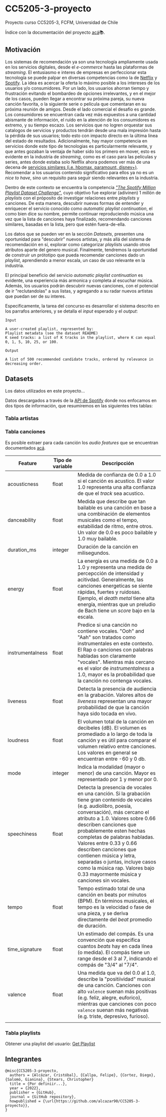 # CC5205-3-proyecto

Proyecto curso CC5205-3, FCFM, Universidad de Chile

Índice con la documentación del proyecto [acá](https://github.com/alcazar90/CC5205-3-proyecto/tree/main/doc)📚.


## Motivación

Los sistemas de recomendación ya son una tecnología ampliamente usada en los 
servicios digitales, desde el _e-commerce_ hasta las plataformas de _streaming_.
El entusiasmo e interes de empresas en perfeccionar esta tecnología se puede
palpar en diversas competencias como la de [Netflix](https://en.wikipedia.org/wiki/Netflix_Prize) y 
[Spotify](hhttps://www.aicrowd.com/challenges/spotify-million-playlist-dataset-challenge).
La idea es acercar la oferta lo máximo posible a los intereses de los usuarios
y/o consumidores. Por un lado, los usuarios ahorran tiempo y frustración evitando
el bombardeo de opciones irrelevantes, y en el mejor de los casos, pueden llegar
a encontrar su próxima pareja, su nueva canción favorita, o la siguiente serie o
película que comentaran en su próxima reunión de amigos. 
Desde el lado comercial el desafio es grande. Los consumidores se encuentran
cada vez más expuestos a una cantidad abismante de información, el ruído en la
atención de los consumidores es extremo, y su tiempo escazo. Los servicios que no
logren orquestar sus catalogos de servicios y productos tendrán desde una mala
impresión hasta la pérdida de sus usuarios; todo esto con impacto
directo en la última línea del estado de resultados. Adicionalmente, hay mayor
competencia en servicios donde este tipo de tecnologias es particularmente
relevante, y que antes gozaban la ventaja de haber sido los primero en mover,
esto es evidente en la industria  de _streaming_, como es el caso para las películas
y series, antes donde estaba solo Netflix ahora podemos ver más de una decena 
de [servicios similares (i.e. hbomax, paramount, disney+)](https://www.wired.com/gallery/best-streaming-services/).
Recomendar a los usuarios contenido significativo para ellos ya no es un _nice to have_,
sino un requisito para seguir siendo relevantes en la industria.

Dentro de este contexto se encuentra la competencia [_"The Spotify Million Playlist
Dataset Challenge"_](https://www.aicrowd.com/challenges/spotify-million-playlist-dataset-challenge),
cuyo objetivo fue explorar (adivinen) 1 millón de _playlists_ con el próposito
de investigar relaciones entre _playlists_ y canciones. De esta manera, descubrir
nuevas formas de entender y enriquecer el servicio conocido como _automatic playlist continuation_,
el como bien dice su nombre, permite continuar reproduciendo música una vez que
la lista de canciones haya finalizado, recomendando canciones similares,
basadas en la lista, pero que estén fuera-de-ella.

Los datos que se pueden ver en la sección _Datasets_, presenten una oportunidad 
para "descubrir" nuevos artistas, y más allá del sistema de recomendación en sí,
explorar como categorizar _playlists_ usando otros atributos aparte del genero musical.
Finalmente, tendremos la oportunidad de construir un prótotipo que pueda 
recomendar canciones dado un _playlist_, aprendiendo a menor escala, un caso de
uso relevante en la industria.

El principal beneficio del servicio _automatic playlist continuation_ es evidente,
una experiencia más armonica y completa al escuchar música. Además, los usuarios
podrán descubrir nuevas canciones, con el potencial de ir "reclutandolas" a sus
listas, y agregando a su radar nuevos artistas que puedan ser de su interes.

Especificamente, la tarea del concurso es desarrollar el sistema descrito
en los parrafos anteriores, y se detalla el _input_ esperado y el _output_:

```
Input

A user-created playlist, represented by:
Playlist metadata (see the dataset README)
K seed tracks: a list of K tracks in the playlist, where K can equal 0, 1, 5, 10, 25, or 100.

Output

A list of 500 recommended candidate tracks, ordered by relevance in decreasing order.

```


## Datasets

Los datos utilizados en este proyecto...

Datos descargados a través de la [API de Spotify](https://developer.spotify.com)
donde nos enfocamos en dos tipos de información, que resumiremos en las
siguientes tres tablas:

### Tabla artistas


### Tabla canciones

Es posible extraer para cada canción los _audio features_ que se encuentran
documentados [acá](https://developer.spotify.com/documentation/web-api/reference/#/operations/get-several-audio-features).

| Feature  | Tipo de variable | Descripcción  |
|----------|------------------|---------------|
| acousticness   | float  | Medida de confianza de 0.0 a 1.0 si el canción es acustico. El valor 1.0 representa una alta confianza de que el _track_ sea acustico. |
| danceability  | float   | Medida que describe que tan bailable es una canción en base a una combinación de elementos musicales como el tempo, estabilidad de ritmo, entre otros. Un valor de 0.0 es poco bailable y 1.0 muy bailable.  |
| duration_ms  | integer  | Duración de la canción en milisegundos.  |
| energy  | float  | La energía es una medida de 0.0 a 1.0 y representa una medida de percepcción de intensidad y acitivdad. Generalmente, las canciones energeticas se siente rápidas, fuertes y ruidosas. Ejemplo, el _death metal_ tiene alta energía, mientras que un preludio de Bach tiene un _score_  bajo en la escala.   |
| instrumentalness  | float  | Predice si una canción no contiene vocales. "Ooh" and "Aah" son tratados como instrumentales en este contexto. El Rap o canciones con palabras habladas son claramente "vocales". Mientras más cercano es el valor de _instrumentalness_ a 1.0, mayor es la probabilidad que la canción no contenga vocales.|
| liveness| float  | Detecta la presencia de audiencia en la grabación. Valores altos de _liveness_ representan una mayor probabilidad de que la canción haya sido tocada en vivo. |
| loudness  | float  | El volumen total de la canción en decibeles (dB). El volumen es promediado a lo largo de toda la canción y es útil para comparar el volumen relativo entre canciones. Los valores en general se encuentran entre -60 y 0 db.|
| mode  | integer  | Indica la modalidad (mayor o menor) de una canción. Mayor es representado por 1 y menor por 0.  |
| speechiness  | float  | Detecta la presencia de vocales en una canción. Si la grabación tiene gran contenido de vocales (e.g. audiolibro, poesía, conversación), más cercano el atributo a 1.0. Valores sobre 0.66 describen canciones que probablemente esten hechas completas de palabras habladas. Valores entre 0.33 y 0.66 describen canciones que contienen música y letra, separadas o juntas, incluye casos como la música rap. Valores bajo 0.33 mayormente música y canciones sin vocales. |
| tempo  | float   | Tempo estimado total de una canción en beats por mínutos (BPM). En términos musicales, el tempo es la velocidad o fase de una pieza, y se deriva directamente del _beat_ promedio de duración. |
| time_signature  | float  | Un estimado del compás. Es una convención que especifica cuantos _beats_ hay en cada línea (o medida). El compás tiene un range desde el 3 al 7, indicando el compás de "3/4" al "7/4".|
| valence | float  | Una medida que va del 0.0 al 1.0, describe la "positiividad" musical de una canción. Canciones con alto `valence` suenan más positivas (e.g. feliz, alegre, euforico), mientras que canciones con poco `valence` suenan más negativas (e.g. triste, depresivo, furioso).  |
|   |   |   |


### Tabla playlists

Obtener una playlist del usuario: [Get Playlist](https://developer.spotify.com/documentation/web-api/reference/#/operations/get-playlist)


## Integrantes

```
@misc{CC5205-3-proyecto,
  authors = {Alcázar, Cristóbal}, {Callpa, Felipe}, {Cortez, Diego}, {Salomó, Gianina}, {Stears, Christopher}
  title = {Por definiir...},
  year = {2022},
  publisher = {GitHub},
  journal = {GitHub repository},
  howpublished = {\url{https://github.com/alcazar90/CC5205-3-proyecto}},
}
```
